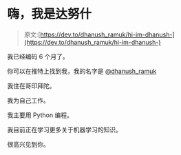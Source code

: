 # 嗨，我是达努什

> 原文:[https://dev.to/dhanush_ramuk/hi-im-dhanush-](https://dev.to/dhanush_ramuk/hi-im-dhanush-)

我已经编码 6 个月了。

你可以在推特上找到我，我的名字是 [@dhanush_ramuk](https://twitter.com/dhanush_ramuk)

我住在哥印拜陀。

我为自己工作。

我主要用 Python 编程。

我目前正在学习更多关于机器学习的知识。

很高兴见到你。
